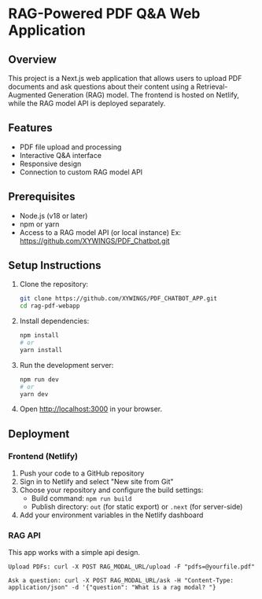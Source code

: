 # RAG-Powered PDF Q&A Web Application

## Overview

This project is a Next.js web application that allows users to upload PDF documents and ask questions about their content using a Retrieval-Augmented Generation (RAG) model. The frontend is hosted on Netlify, while the RAG model API is deployed separately.

## Features

- PDF file upload and processing
- Interactive Q&A interface
- Responsive design
- Connection to custom RAG model API

## Prerequisites

- Node.js (v18 or later)
- npm or yarn
- Access to a RAG model API (or local instance) Ex: https://github.com/XYWINGS/PDF_Chatbot.git

## Setup Instructions

1. Clone the repository:

   ```bash
   git clone https://github.com/XYWINGS/PDF_CHATBOT_APP.git
   cd rag-pdf-webapp
   ```

2. Install dependencies:

   ```bash
   npm install
   # or
   yarn install
   ```

3. Run the development server:

   ```bash
   npm run dev
   # or
   yarn dev
   ```

4. Open [http://localhost:3000](http://localhost:3000) in your browser.

## Deployment

### Frontend (Netlify)

1. Push your code to a GitHub repository
2. Sign in to Netlify and select "New site from Git"
3. Choose your repository and configure the build settings:
   - Build command: `npm run build`
   - Publish directory: `out` (for static export) or `.next` (for server-side)
4. Add your environment variables in the Netlify dashboard

### RAG API

This app works with a simple api design.

```Upload PDFs: curl -X POST RAG_MODAL_URL/upload -F "pdfs=@yourfile.pdf"```

```Ask a question: curl -X POST RAG_MODAL_URL/ask -H "Content-Type: application/json" -d '{"question": "What is a rag modal? "} ```
